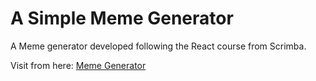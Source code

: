 # A Simple Meme Generator

A Meme generator developed following the React course from Scrimba.

Visit from here: [Meme Generator](https://gituserravindu.github.io/React_Project_04/)
